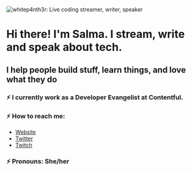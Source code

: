 ![whitep4nth3r: Live coding streamer, writer, speaker](https://p4nth3rblog-og-image.vercel.app/I%20am%20whitep4nth3r.%20I%20help%20developers%20build%20stuff%2C%20learn%20things%2C%20and%20love%20what%20they%20do..png?theme=light&md=0&fontSize=80px&images=https%3A%2F%2Fp4nth3rlabs.netlify.app%2Fassets%2Fsvgs%2Fpanthers%2Fmajick.svg)

# Hi there! I'm Salma. I stream, write and speak about tech.

## I help people build stuff, learn things, and love what they do

### ⚡️ I currently work as a Developer Evangelist at Contentful.

### ⚡️ How to reach me: 
- [Website](https://whitep4nth3r.com/?utm_source=github)
- [Twitter](https://twitter.com/whitep4nth3r)
- [Twitch](https://twitch.tv/whitep4nth3r)

### ⚡️ Pronouns: She/her
